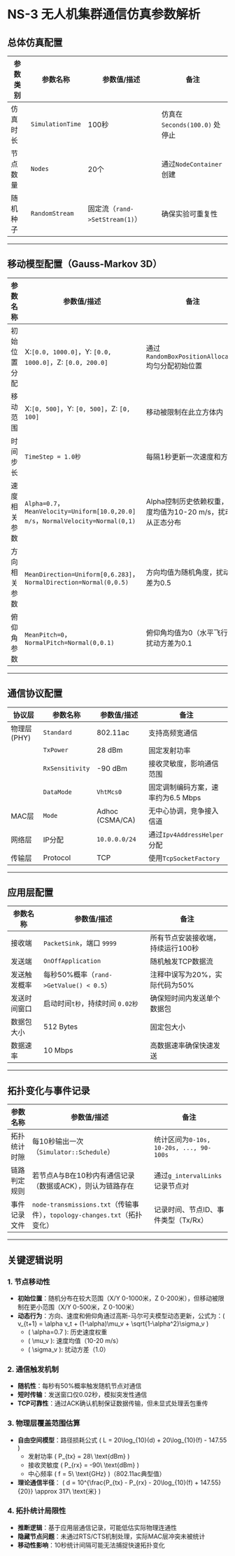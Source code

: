 # NS-3 无人机集群通信仿真参数解析

## 总体仿真配置


| **参数类别** | **参数名称**     | **参数值/描述**                | **备注**                      |
| ------------ | ---------------- | ------------------------------ | ----------------------------- |
| 仿真时长     | `SimulationTime` | 100秒                          | 仿真在`Seconds(100.0)` 处停止 |
| 节点数量     | `Nodes`          | 20个                           | 通过`NodeContainer` 创建      |
| 随机种子     | `RandomStream`   | 固定流（`rand->SetStream(1)`） | 确保实验可重复性              |

---

## 移动模型配置（Gauss-Markov 3D）


| **参数名称** | **参数值/描述**                                                                  | **备注**                                                     |
| ------------ | -------------------------------------------------------------------------------- | ------------------------------------------------------------ |
| 初始位置分配 | X:`[0.0, 1000.0]`，Y: `[0.0, 1000.0]`，Z: `[0.0, 200.0]`                         | 通过`RandomBoxPositionAllocator` 均匀分配初始位置            |
| 移动范围     | X:`[0, 500]`，Y: `[0, 500]`，Z: `[0, 100]`                                       | 移动被限制在此立方体内                                       |
| 时间步长     | `TimeStep = 1.0秒`                                                               | 每隔1秒更新一次速度和方向                                    |
| 速度相关参数 | `Alpha=0.7`，`MeanVelocity=Uniform[10.0,20.0] m/s`，`NormalVelocity=Normal(0,1)` | Alpha控制历史依赖权重，速度均值为10-20 m/s，扰动服从正态分布 |
| 方向相关参数 | `MeanDirection=Uniform[0,6.283]`，`NormalDirection=Normal(0,0.5)`                | 方向均值为随机角度，扰动方差为0.5                            |
| 俯仰角参数   | `MeanPitch=0`，`NormalPitch=Normal(0,0.1)`                                       | 俯仰角均值为0（水平飞行），扰动方差为0.1                     |

---

## 通信协议配置


| **协议层**   | **参数名称**    | **参数值/描述** | **备注**                           |
| ------------ | --------------- | --------------- | ---------------------------------- |
| 物理层 (PHY) | `Standard`      | 802.11ac        | 支持高频宽通信                     |
|              | `TxPower`       | 28 dBm          | 固定发射功率                       |
|              | `RxSensitivity` | -90 dBm         | 接收灵敏度，影响通信范围           |
|              | `DataMode`      | `VhtMcs0`       | 固定调制编码方案，速率约为6.5 Mbps |
| MAC层        | `Mode`          | Adhoc (CSMA/CA) | 无中心协调，竞争接入信道           |
| 网络层       | IP分配          | `10.0.0.0/24`   | 通过`Ipv4AddressHelper` 分配       |
| 传输层       | Protocol        | TCP             | 使用`TcpSocketFactory`             |

---

## 应用层配置


| **参数名称** | **参数值/描述**                         | **备注**                          |
| ------------ | --------------------------------------- | --------------------------------- |
| 接收端       | `PacketSink`，端口 `9999`               | 所有节点安装接收端，持续运行100秒 |
| 发送端       | `OnOffApplication`                      | 随机触发TCP数据流                 |
| 发送触发概率 | 每秒50%概率（`rand->GetValue() < 0.5`） | 注释中误写为20%，实际代码为50%    |
| 发送时间窗口 | 启动时间`t秒`，持续时间 `0.02秒`        | 确保短时间内发送单个数据包        |
| 数据包大小   | 512 Bytes                               | 固定包大小                        |
| 数据速率     | 10 Mbps                                 | 高数据速率确保快速发送            |

---

## 拓扑变化与事件记录


| **参数名称** | **参数值/描述**                                                          | **备注**                                |
| ------------ | ------------------------------------------------------------------------ | --------------------------------------- |
| 拓扑统计时隙 | 每10秒输出一次（`Simulator::Schedule`）                                  | 统计区间为`0-10s, 10-20s, ..., 90-100s` |
| 链路判定规则 | 若节点A与B在10秒内有通信记录（数据或ACK），则认为链路存在                | 通过`g_intervalLinks` 记录节点对        |
| 事件记录文件 | `node-transmissions.txt`（传输事件），`topology-changes.txt`（拓扑变化） | 记录时间、节点ID、事件类型（Tx/Rx）     |

---

## 关键逻辑说明

### 1. 节点移动性

- **初始位置**：随机分布在较大范围（X/Y 0-1000米，Z 0-200米），但移动被限制在更小范围（X/Y 0-500米，Z 0-100米）
- **动态行为**：方向、速度和俯仰角通过高斯-马尔可夫模型动态更新，公式为：\( v_{t+1} = \alpha v_t + (1-\alpha)\mu_v + \sqrt{1-\alpha^2}\sigma_v \)
  - \( \alpha=0.7 \): 历史速度权重
  - \( \mu_v \): 速度均值（10-20 m/s）
  - \( \sigma_v \): 扰动方差（1.0）

### 2. 通信触发机制

- **随机性**：每秒有50%概率触发随机节点对通信
- **短时传输**：发送窗口仅0.02秒，模拟突发性通信
- **TCP可靠性**：通过ACK确认机制保证数据传输，但未显式处理丢包重传

### 3. 物理层覆盖范围估算

- **自由空间模型**：路径损耗公式 \( L = 20\log_{10}(d) + 20\log_{10}(f) - 147.55 \)
  - 发射功率 \( P_{tx} = 28\ \text{dBm} \)
  - 接收灵敏度 \( P_{rx} = -90\ \text{dBm} \)
  - 中心频率 \( f = 5\ \text{GHz} \)（802.11ac典型值）
- **理论通信半径**：
  \( d = 10^{\frac{P_{tx} - P_{rx} - 20\log_{10}(f) + 147.55}{20}} \approx 317\ \text{米} \)

### 4. 拓扑统计局限性

- **推断逻辑**：基于应用层通信记录，可能低估实际物理连通性
- **隐藏节点问题**：未通过RTS/CTS机制处理，实际MAC层冲突未被统计
- **移动性影响**：10秒统计间隔可能无法捕捉快速拓扑变化
